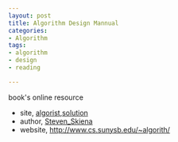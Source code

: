 ```yaml
---
layout: post
title: Algorithm Design Mannual
categories:
- Algorithm
tags:
- algorithm
- design
- reading

---
```


book's online resource

* site, [algorist](http://www.algorist.com/),[solution](http://nbl.cewit.stonybrook.edu:60128/mediawiki/index.php/The_Algorithms_Design_Manual_%28Second_Edition%29)
* author, [Steven_Skiena](http://en.wikipedia.org/wiki/Steven_Skiena)
* website, http://www.cs.sunysb.edu/~algorith/ 
